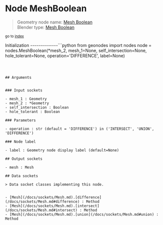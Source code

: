 
# Node MeshBoolean

> Geometry node name: [Mesh Boolean](https://docs.blender.org/manual/en/latest/modeling/geometry_nodes/mesh/mesh_boolean.html)<br>
  Blender type: [Mesh Boolean](https://docs.blender.org/api/current/bpy.types.GeometryNodeMeshBoolean.html)
  
<sub>go to [index](/docs/index.md)</sub>

Initialization
--------------```python
from geonodes import nodes
node = nodes.MeshBoolean(*mesh_2, mesh_1=None, self_intersection=None, hole_tolerant=None, operation='DIFFERENCE', label=None)
```



## Arguments


### Input sockets

- mesh_1 : Geometry
- mesh_2 : *Geometry
- self_intersection : Boolean
- hole_tolerant : Boolean

### Parameters

- operation : str (default = 'DIFFERENCE') in ('INTERSECT', 'UNION', 'DIFFERENCE')

### Node label

- label : Geometry node display label (default=None)

## Output sockets

- mesh : Mesh

## Data sockets

> Data socket classes implementing this node.
  
  
- [Mesh](/docs/sockets/Mesh.md).[difference](/docs/sockets/Mesh.md#difference) : Method
- [Mesh](/docs/sockets/Mesh.md).[intersect](/docs/sockets/Mesh.md#intersect) : Method
- [Mesh](/docs/sockets/Mesh.md).[union](/docs/sockets/Mesh.md#union) : Method
  
